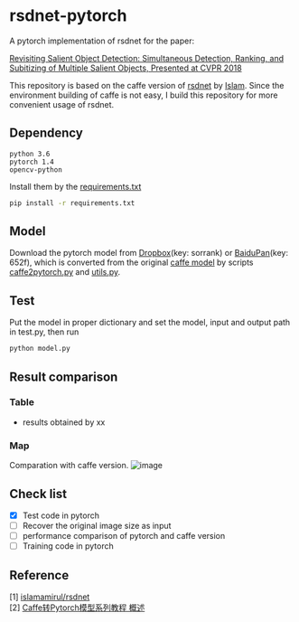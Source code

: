 # rsdnet-pytorch
A pytorch implementation of  rsdnet for the paper:  

[Revisiting Salient Object Detection: Simultaneous Detection, Ranking, and Subitizing of Multiple Salient Objects, Presented at CVPR 2018](https://openaccess.thecvf.com/content_cvpr_2018/papers/Islam_Revisiting_Salient_Object_CVPR_2018_paper.pdf)


This  repository is based on the caffe version of [rsdnet](https://github.com/islamamirul/rsdnet) by [Islam](https://github.com/islamamirul). Since the environment building of caffe is not easy, I build this repository for more convenient usage of rsdnet.

## Dependency
```
python 3.6 
pytorch 1.4
opencv-python
```

Install them by the [requirements.txt]()
```bash
pip install -r requirements.txt
``` 

## Model
Download the pytorch model from [Dropbox](https://www.dropbox.com/s/7du5mgo8a0k5rcn/weights.pkl?dl=0)(key: sorrank) or [BaiduPan](https://pan.baidu.com/s/1dPGJPp-g-m8yWHAc4hmDWA )(key: 652f), which is converted from the original [caffe model]() by scripts [caffe2pytorch.py]() and [utils.py]().

## Test
Put the model in proper dictionary and set the model, input and output path in test.py, then run
```py
python model.py
```

## Result comparison
### Table

* results obtained by xx

### Map
Comparation with caffe version.
![image](https://github.com/MinglangQiao/rsdnet-pytorch/blob/master/data/compare.jpg)


## Check list

- [x] Test code in pytorch
- [ ] Recover the original image size as input
- [ ] performance comparison of pytorch and caffe version  
- [ ] Training code in pytorch

## Reference
[1] [islamamirul/rsdnet](https://github.com/islamamirul/rsdnet) \
[2] [Caffe转Pytorch模型系列教程 概述](https://blog.csdn.net/DumpDoctorWang/article/details/88716962)

